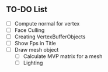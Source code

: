 ## TO-DO List

- [ ]  Compute normal for vertex
- [ ]  Face Culling
- [ ]  Creating VertexBufferObjects
- [ ]  Show Fps in Title
- [ ]  Draw mesh object
    - [ ]  Calculate MVP matrix for a mesh
    - [ ]  Lighting